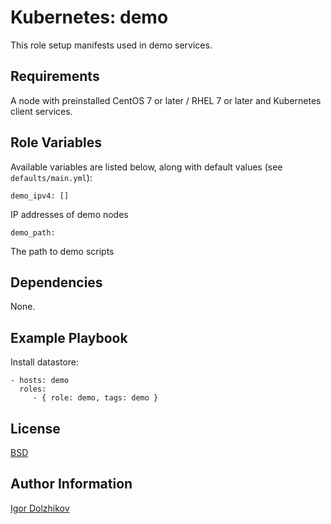 Kubernetes: demo
================

This role setup manifests used in demo services.

Requirements
------------

A node with preinstalled CentOS 7 or later / RHEL 7 or later and Kubernetes client services.

Role Variables
--------------

Available variables are listed below, along with default values (see `defaults/main.yml`):

	demo_ipv4: []

IP addresses of demo nodes

	demo_path:

The path to demo scripts


Dependencies
------------

None.

Example Playbook
----------------

Install datastore:

    - hosts: demo
      roles:
         - { role: demo, tags: demo }

License
-------

[BSD](https://github.com/takama/k8sdemo/blob/master/LICENSE)

Author Information
------------------

[Igor Dolzhikov](https://github.com/takama)
